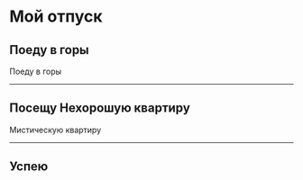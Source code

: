 # Мой отпуск

## Поеду в горы 
Поеду в горы 

---
## Посещу **__Нехорошую квартиру__**
Мистическую квартиру

---
## Успею